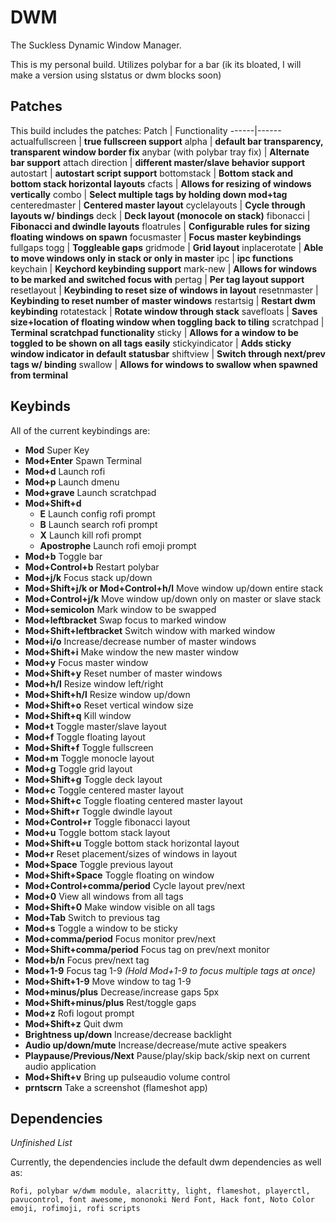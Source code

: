 # DWM
The Suckless Dynamic Window Manager.

This is my personal build. Utilizes polybar for a bar (ik its bloated, I will make a version using slstatus or dwm blocks soon)

## Patches
This build includes the patches:
Patch | Functionality
------|------
actualfullscreen | **true fullscreen support**
alpha            | **default bar transparency, transparent window border fix**
anybar (with polybar tray fix) | **Alternate bar support**
attach direction | **different master/slave behavior support** 
autostart        | **autostart script support**
bottomstack      | **Bottom stack and bottom stack horizontal layouts**
cfacts           | **Allows for resizing of windows vertically**
combo            | **Select multiple tags by holding down mod+tag**
centeredmaster   | **Centered master layout**
cyclelayouts     | **Cycle through layouts w/ bindings**
deck             | **Deck layout (monocole on stack)**
fibonacci        | **Fibonacci and dwindle layouts**
floatrules       | **Configurable rules for sizing floating windows on spawn**
focusmaster      | **Focus master keybindings**
fullgaps togg    | **Toggleable gaps**
gridmode         | **Grid layout**
inplacerotate    | **Able to move windows only in stack or only in master**
ipc              | **ipc functions**
keychain         | **Keychord keybinding support**
mark-new         | **Allows for windows to be marked and switched focus with**
pertag           | **Per tag layout support**
resetlayout      | **Keybinding to reset size of windows in layout**
resetnmaster     | **Keybinding to reset number of master windows**
restartsig       | **Restart dwm keybinding**
rotatestack      | **Rotate window through stack**
savefloats       | **Saves size+location of floating window when toggling back to tiling**
scratchpad       | **Terminal scratchpad functionality**
sticky           | **Allows for a window to be toggled to be shown on all tags easily**
stickyindicator  | **Adds sticky window indicator in default statusbar**
shiftview        | **Switch through next/prev tags w/ binding**
swallow          | **Allows for windows to swallow when spawned from terminal**

## Keybinds
All of the current keybindings are:
  - **Mod** Super Key
  - **Mod+Enter** Spawn Terminal
  - **Mod+d** Launch rofi
  - **Mod+p** Launch dmenu
  - **Mod+grave** Launch scratchpad
  - **Mod+Shift+d**
    * **E** Launch config rofi prompt
    * **B** Launch search rofi prompt
    * **X** Launch kill rofi prompt
    * **Apostrophe** Launch rofi emoji prompt
  - **Mod+b** Toggle bar
  - **Mod+Control+b** Restart polybar
  - **Mod+j/k** Focus stack up/down
  - **Mod+Shift+j/k or Mod+Control+h/l** Move window up/down entire stack
  - **Mod+Control+j/k** Move window up/down only on master or slave stack
  - **Mod+semicolon** Mark window to be swapped
  - **Mod+leftbracket** Swap focus to marked window
  - **Mod+Shift+leftbracket** Switch window with marked window
  - **Mod+i/o** Increase/decrease number of master windows
  - **Mod+Shift+i** Make window the new master window
  - **Mod+y** Focus master window
  - **Mod+Shift+y** Reset number of master windows
  - **Mod+h/l** Resize window left/right
  - **Mod+Shift+h/l** Resize window up/down
  - **Mod+Shift+o** Reset vertical window size
  - **Mod+Shift+q** Kill window
  - **Mod+t** Toggle master/slave layout
  - **Mod+f** Toggle floating layout
  - **Mod+Shift+f** Toggle fullscreen
  - **Mod+m** Toggle monocle layout
  - **Mod+g** Toggle grid layout
  - **Mod+Shift+g** Toggle deck layout
  - **Mod+c** Toggle centered master layout
  - **Mod+Shift+c** Toggle floating centered master layout
  - **Mod+Shift+r** Toggle dwindle layout
  - **Mod+Control+r** Toggle fibonacci layout
  - **Mod+u** Toggle bottom stack layout
  - **Mod+Shift+u** Toggle bottom stack horizontal layout
  - **Mod+r** Reset placement/sizes of windows in layout
  - **Mod+Space** Toggle previous layout
  - **Mod+Shift+Space** Toggle floating on window
  - **Mod+Control+comma/period** Cycle layout prev/next
  - **Mod+0** View all windows from all tags
  - **Mod+Shift+0** Make window visible on all tags
  - **Mod+Tab** Switch to previous tag
  - **Mod+s** Toggle a window to be sticky
  - **Mod+comma/period** Focus monitor prev/next
  - **Mod+Shift+comma/period** Focus tag on prev/next monitor
  - **Mod+b/n** Focus prev/next tag
  - **Mod+1-9** Focus tag 1-9 *(Hold Mod+1-9 to focus multiple tags at once)*
  - **Mod+Shift+1-9** Move window to tag 1-9
  - **Mod+minus/plus** Decrease/increase gaps 5px
  - **Mod+Shift+minus/plus** Rest/toggle gaps
  - **Mod+z** Rofi logout prompt
  - **Mod+Shift+z** Quit dwm
  - **Brightness up/down** Increase/decrease backlight
  - **Audio up/down/mute** Increase/decrease/mute active speakers
  - **Playpause/Previous/Next** Pause/play/skip back/skip next on current audio application
  - **Mod+Shift+v** Bring up pulseaudio volume control
  - **prntscrn** Take a screenshot (flameshot app)
## Dependencies
*Unfinished List*

Currently, the dependencies include the default dwm dependencies as well as:
```
Rofi, polybar w/dwm module, alacritty, light, flameshot, playerctl, pavucontrol, font awesome, mononoki Nerd Font, Hack font, Noto Color emoji, rofimoji, rofi scripts
```
